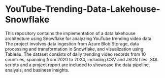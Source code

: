 # YouTube-Trending-Data-Lakehouse-Snowflake
This repository contains the implementation of a data lakehouse architecture using Snowflake for analyzing YouTube trending video data. The project involves data ingestion from Azure Blob Storage, data processing and transformation in Snowflake, and visualization using Tableau. The dataset consists of daily trending video records from 10 countries, spanning from 2020 to 2024, including CSV and JSON files. SQL scripts and a project report are included to showcase the data pipeline, analysis, and business insights.
